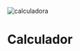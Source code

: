 ![calculadora](https://user-images.githubusercontent.com/63137310/156674365-e6ccece4-b9e1-4242-a8d1-2bf38b571cfb.png)
# Calculador
